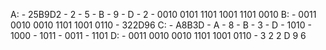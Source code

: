 A:
	- 25B9D2
	- 2 - 5 - B - 9 - D - 2
	- 0010 0101 1101 1001 1101 0010
B:
	- 0011 0010 0010 1101 1001 0110
	-  322D96
C: 
	- A8B3D
	- A - 8 - B - 3 - D
	- 1010 - 1000 - 1011 - 0011 - 1101
D:
	- 0011 0010 0010 1101 1001 0110
	- 3    2    2    D    9    6
